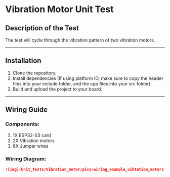 # Vibration Motor Unit Test

## Description of the Test
The test will cycle through the vibration pattern of two vibration motors.

---

## Installation
1. Clone the repository.
2. Install dependencies (If using platform IO, make sure to copy the header files into your include folder, and the cpp files into your src folder).
3. Build and upload the project to your board.

---

## Wiring Guide
### Components:
1. 1X ESP32-S3 card
2. 2X Vibration motors
3. 6X Jumper wires

### Wiring Diagram:

```markdown
![img](Unit_tests/Vibration_motor/pics/wiring_example_vibtation_motors.jpeg)


